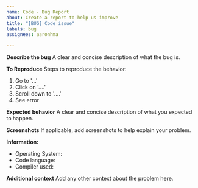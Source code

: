 ```yaml
---
name: Code - Bug Report
about: Create a report to help us improve
title: "[BUG] Code issue"
labels: bug
assignees: aaronhma

---
```


**Describe the bug**
A clear and concise description of what the bug is.

**To Reproduce**
Steps to reproduce the behavior:
1. Go to '...'
2. Click on '....'
3. Scroll down to '....'
4. See error

**Expected behavior**
A clear and concise description of what you expected to happen.

**Screenshots**
If applicable, add screenshots to help explain your problem.

**Information:**
 - Operating System:
 - Code language:
 - Compiler used:

**Additional context**
Add any other context about the problem here.
